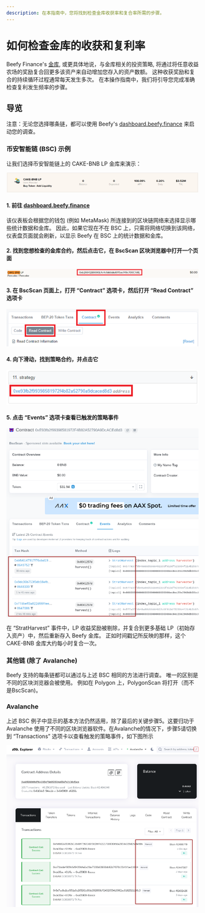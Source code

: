 ```yaml
---
description: 在本指南中，您将找到检查金库收获率和复合率所需的步骤。
---
```


# 如何检查金库的收获和复利率

Beefy Finance's [金库](../../ecosystem/products/vaults.md), 或更具体地说，与金库相关的投资策略, 将通过将任意收益农场的奖励复合回更多该资产来自动增加您存入的资产数额。 这种收获奖励和复合的持续循环过程通常每天发生多次。 在本操作指南中，我们将引导您完成准确检查复利发生频率的步骤。

## 导览

注意：无论您选择哪条链，都可以使用 Beefy's [dashboard.beefy.finance](https://dashboard.beefy.finance) 来启动您的调查。

### 币安智能链 (BSC) 示例

让我们选择币安智能链上的 CAKE-BNB LP 金库来演示：

![截图摄于2021年5月5日](../../.gitbook/assets/cake-bnb-lp-2-5-2021.png)

#### 1. 前往 [dashboard.beefy.finance](https://dashboard.beefy.finance)

该仪表板会根据您的钱包 (例如 MetaMask) 所连接到的区块链网络来选择显示哪些统计数据和金库。 因此，如果它现在不在 BSC 上，只需将网络切换到该网络，仪表盘页面就会刷新，以显示 Beefy 在 BSC 上的统计数据和金库。

#### 2. 找到您想检查的金库合约，然后点击它，在 BscScan 区块浏览器中打开一个页面

![](../../.gitbook/assets/cake-bnb-lp-vault-address.png)

#### 3. 在 BscScan 页面上，打开 “Contract” 选项卡，然后打开 “Read Contract” 选项卡

![](../../.gitbook/assets/cake-bnb-lp-read-contract-tab.png)

#### 4. 向下滑动，找到策略合约，并点击它

![](../../.gitbook/assets/cake-bnb-lp-strategy-address.png)

#### 5. 点击 “Events” 选项卡查看已触发的策略事件

![](<../../.gitbook/assets/harvest events inspection.png>)

在 “StratHarvest” 事件中，LP 收益奖励被剔除，并复合到更多基础 LP（初始存入资产）中，然后重新存入 Beefy 金库。 正如时间戳记所反映的那样，这个 CAKE-BNB 金库大约每小时复合一次。

### 其他链 (除了 Avalanche)

Beefy 支持的每条链都可以通过与上述 BSC 相同的方法进行调查。 唯一的区别是不同的区块浏览器会被使用。 例如在 Polygon 上，PolygonScan 将打开（而不是BscScan)。

### Avalanche

上述 BSC 例子中显示的基本方法仍然适用，除了最后的关键步骤5。这要归功于 Avalanche 使用了不同的区块浏览器软件。在Avalanche的情况下，步骤5请切换到 “Transactions” 选项卡以查看触发的策略事件，如下图所示

![](../../.gitbook/assets/Avalanche-harvest-events.png)
